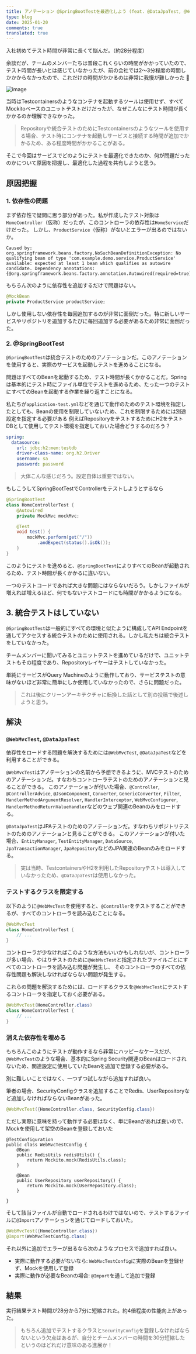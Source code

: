 ```yaml
---
title: アノテーション @SpringBootTestを最適化しよう (feat. @DataJpaTest, @WebMvcTest)
type: blog
date: 2025-01-20
comments: true
translated: true
---
```


入社初めてテスト時間が非常に長くて悩んだ。（約28分程度）

余談だが、チームのメンバーたちは普段これくらいの時間がかかっていたので、テスト時間が長いとは感じていなかったが、前の会社では2〜3分程度の時間しかかからなかったので、これだけの時間がかかるのは非常に我慢が難しかった 🤣

![image](/images/spring/spring-boot-test-optimize-1737350813436.png)

当時はTestcontainersのようなコンテナを起動するツールは使用せず、すべてMockitoベースのユニットテストだけだったが、なぜこんなにテスト時間が長くかかるのか理解できなかった。
> Repositoryや統合テストのためにTestcontainersのようなツールを使用する場合、テスト時にコンテナを起動しサービスと接続する時間が追加でかかるため、ある程度時間がかかることがある。

そこで今回はサービスでどのようにテストを最適化できたのか、何が問題だったのかについて原因を把握し、最適化した過程を共有しようと思う。

## 原因把握
### 1. 依存性の問題
まず依存性で疑問に思う部分があった。私が作成したテスト対象は`HomeController`（仮称）だったが、このコントローラの依存性は`HomeService`だけだった。
しかし、`ProductService`（仮称）がないとエラーが出るのではないか。

```
Caused by: org.springframework.beans.factory.NoSuchBeanDefinitionException: No qualifying bean of type 'com.example.demo.service.ProductService' available: expected at least 1 bean which qualifies as autowire candidate. Dependency annotations: {@org.springframework.beans.factory.annotation.Autowired(required=true)}
```

もちろん次のように依存性を追加するだけで問題はない。

```java
@MockBean
private ProductService productService;
```

しかし使用しない依存性を毎回追加するのが非常に面倒だった。特に新しいサービスやリポジトリを追加するたびに毎回追加する必要があるため非常に面倒だった。

### 2. @SpringBootTest
`@SpringBootTest`は統合テストのためのアノテーションだ。このアノテーションを使用すると、実際のサービスを起動しテストを進めることになる。

問題はすべてのBeanを起動するため、テスト時間が長くかかることだ。Springは基本的にテスト時にファイル単位でテストを進めるため、たった一つのテストにすべてのBeanを起動する作業を繰り返すことになる。

私たちが`application-test.yml`などを通じて動作のためのテスト環境を指定したとしても、Beanの使用を制限していないため、これを制限するためには別途設定を指定する必要がある
例えばRepositoryをテストするためにH2をテストDBとして使用してテスト環境を指定しておいた場合どうするのだろう？

```yaml
spring:
  datasource:
    url: jdbc:h2:mem:testdb
    driver-class-name: org.h2.Driver
    username: sa
    password: password
```
> 大体こんな感じだろう。設定自体は重要ではない。

もしこうしてSpringBootTestでControllerをテストしようとするなら
```java
@SpringBootTest
class HomeControllerTest {
    @Autowired
    private MockMvc mockMvc;

    @Test
    void test() {
        mockMvc.perform(get("/"))
            .andExpect(status().isOk());
    }
}
```

このようにテストを進めると、`@SpringBootTest`によりすべてのBeanが起動されるため、テスト時間が長くかかるに違いない。

一つのテストコードであれば大きな問題にはならないだろう。しかしファイルが増えれば増えるほど、何でもないテストコードにも時間がかかるようになる。

## 3. 統合テストはしていない
`@SpringBootTest`は一般的にすべての環境と似たように構成してAPI Endpointを通してアクセスする統合テストのために使用される。しかし私たちは統合テストをしていなかった。

チームメンバーに聞いてみるとユニットテストを進めているだけで、ユニットテストもその程度であり、Repositoryレイヤーはテストしていなかった。

単純にサービスがQuery Machineのように動作しており、サービステストの意味がないほど非常に簡単にしか使用していなかったので、さらに問題だった。
> これは後にクリーンアーキテクチャに転換した話として別の投稿で後述しようと思う。

## 解決
### `@WebMvcTest`, `@DataJpaTest`
依存性をロードする問題を解決するためには`@WebMvcTest`, `@DataJpaTest`などを利用することができる。

`@WebMvcTest`はアノテーションの名前から予想できるように、MVCテストのためのアノテーションだ。すなわちコントローラテストのためのアノテーションと見ることができる。 
このアノテーションが付いた場合、`@Controller`, `@ControllerAdvice`, `@JsonComponent`, `Converter`, `GenericConverter`, `Filter`, `HandlerMethodArgumentResolver`, `HandlerInterceptor`, `WebMvcConfigurer`, `HandlerMethodReturnValueHandler`などのウェブ関連のBeanのみをロードする。

`@DataJpaTest`はJPAテストのためのアノテーションだ。すなわちリポジトリテストのためのアノテーションと見ることができる。 
このアノテーションが付いた場合、`EntityManager`, `TestEntityManager`, `DataSource`, `JpaTransactionManager`, `JpaRepository`などのJPA関連のBeanのみをロードする。
> 実は当時、TestcontainersやH2を利用したRepositoryテストは導入していなかったため、`@DataJpaTest`は使用しなかった。 

### テストするクラスを限定する
以下のように`@WebMvcTest`を使用すると、`@Controller`をテストすることができるが、すべてのコントローラを読み込むことになる。 
```java
@WebMvcTest
class HomeControllerTest {
    // ...
}
```

コントローラが少なければこのような方法もいいかもしれないが、コントローラが多い場合、やはりテストのために`@WebMvcTest`と指定されたファイルごとにすべてのコントローラを読み込む問題が発生し、 
そのコントローラのすべての依存性問題も解決しなければならない問題が発生する。

これらの問題を解決するためには、ロードするクラスを`@WebMvcTest`にテストするコントローラを指定しておく必要がある。
```java
@WebMvcTest(HomeController.class)
class HomeControllerTest {
    // ...
}
```

### 消えた依存性を埋める
もちろんこのようにテストが動作するなら非常にハッピーなケースだが、`@WebMvcTest`のような場合、基本的にSpring Security関連のBeanはロードされないため、関連設定に使用していたBeanを追加で登録する必要がある。

別に難しいことではなく、一つずつ試しながら追加すれば良い。

筆者の場合、SecurityConfigクラスを追加することでRedis、UserRepositoryなど追加しなければならないBeanがあった。
```java
@WebMvcTest({HomeController.class, SecurityConfig.class})
```

ただし実際に意味を持って動作する必要はなく、単にBeanがあれば良いので、Mockを使用して架空のBeanを登録しておいた
```java{filename=WebMvcTestConfig.java}
@TestConfiguration
public class WebMvcTestConfig {
    @Bean
    public RedisUtils redisUtils() {
        return Mockito.mock(RedisUtils.class);
    }
    
    @Bean
    public UserRepository userRepository() {
        return Mockito.mock(UserRepository.class);
    }
    
}
```

そして該当ファイルが自動でロードされるわけではないので、テストするファイルに`@Import`アノテーションを通じてロードしておいた。 
 
```java
@WebMvcTest({HomeController.class})
@Import(WebMvcTestConfig.class)
```

それ以外に追加でエラーが出るなら次のようなプロセスで追加すれば良い。
- 実際に動作する必要がないなら: `WebMvcTestConfig`に実際のBeanを登録せず、Mockを使用して登録
- 実際に動作が必要なBeanの場合: `@Import`を通して追加で登録

## 結果
実行結果テスト時間が28分から7分に短縮された。約4倍程度の性能向上があった。
> もちろん追加でテストするクラスと`SecurityConfig`を登録しなければならないという欠点はあるが、自分とチームメンバーの時間を30分短縮したというのはどれだけ意味のある進展か！
